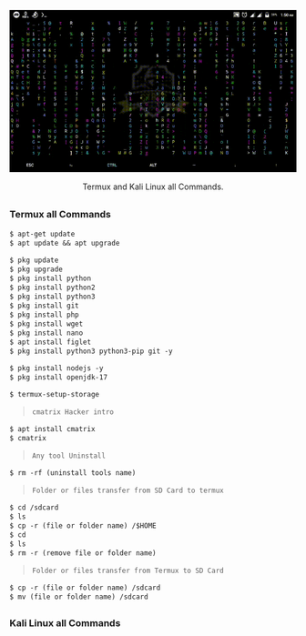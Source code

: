 <!-- tmklCommands -->

<p align="center">
  <img src=".imgs/cv.gif">
</p>

<p align="center">Termux and Kali Linux all Commands.</p>

##

### Termux all Commands

```
$ apt-get update
$ apt update && apt upgrade
```

```
$ pkg update
$ pkg upgrade
$ pkg install python
$ pkg install python2
$ pkg install python3
$ pkg install git
$ pkg install php
$ pkg install wget
$ pkg install nano
$ apt install figlet
$ pkg install python3 python3-pip git -y
```

```
$ pkg install nodejs -y
$ pkg install openjdk-17
```
```
$ termux-setup-storage
```

> `cmatrix Hacker intro`
```
$ apt install cmatrix
$ cmatrix
```
> `Any tool Uninstall`
```
$ rm -rf (uninstall tools name)
```

> `Folder or files transfer from SD Card to termux`
```
$ cd /sdcard
$ ls
$ cp -r (file or folder name) /$HOME
$ cd
$ ls
$ rm -r (remove file or folder name)
```
> `Folder or files transfer from Termux to SD Card`
```
$ cp -r (file or folder name) /sdcard
$ mv (file or folder name) /sdcard
```

##

### Kali Linux all Commands
